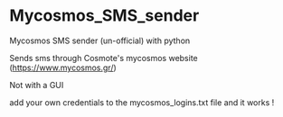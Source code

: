 # Mycosmos_SMS_sender
Mycosmos SMS sender (un-official) with python

Sends sms through Cosmote's mycosmos website (https://www.mycosmos.gr/)

Not with a GUI

add your own credentials to the 
mycosmos_logins.txt
file and it works !
